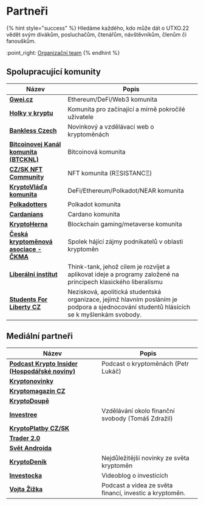 # Partneři

{% hint style="success" %}
Hledáme každého, kdo může dát o UTXO.22 vědět svým divákům, posluchačům, čtenářům, návštěvníkům, členům či fanouškům.

:point\_right: [Organizační team](organizacni-team/)
{% endhint %}

## Spolupracující komunity

| Název                                                                   | Popis                                                                                                                                     |
| ----------------------------------------------------------------------- | ----------------------------------------------------------------------------------------------------------------------------------------- |
| [**Gwei.cz**](https://twitter.com/gweicz)                               | Ethereum/DeFi/Web3 komunita                                                                                                               |
| [**Holky v kryptu**](https://twitter.com/holkyvkryptu)                  | Komunita pro začínající a mírně pokročilé uživatele                                                                                       |
| [**Bankless Czech**](https://twitter.com/banklesscz)                    | Novinkový a vzdělávací web o kryptoměnách                                                                                                 |
| [**Bitcoinovej Kanál komunita (BTCKNL)**](https://discord.gg/HWG9Erm)   | Bitcoinová komunita                                                                                                                       |
| [**CZ/SK NFT Community**](https://discord.gg/X4MV9Pn5P8)                | NFT komunita (RΞSISTANCΞ)                                                                                                                 |
| [**KryptoVláďa komunita**](https://discord.gg/RHmhNGN)                  | DeFi/Ethereum/Polkadot/NEAR komunita                                                                                                      |
| [**Polkadotters**](https://twitter.com/Polkadotters1)                   | Polkadot komunita                                                                                                                         |
| [**Cardanians**](https://twitter.com/Cardanians_io)                     | Cardano komunita                                                                                                                          |
| [**KryptoHerna**](https://twitter.com/hernakrypto)                      | Blockchain gaming/metaverse komunita                                                                                                      |
| [**Česká kryptoměnová asociace - ČKMA**](https://twitter.com/CeskaCkma) | Spolek hájící zájmy podnikatelů v oblasti kryptoměn                                                                                       |
| [**Liberální institut**](https://twitter.com/libinstcz)                 | Think-tank, jehož cílem je rozvíjet a aplikovat ideje a programy založené na principech klasického liberalismu                            |
| [**Students For Liberty CZ**](https://twitter.com/sflcz)                | Nezisková, apolitická studentská organizace, jejímž hlavním posláním je podpora a sjednocování studentů hlásících se k myšlenkám svobody. |

## Mediální partneři

| Název                                                                                     | Popis                                                   |
| ----------------------------------------------------------------------------------------- | ------------------------------------------------------- |
| [**Podcast Krypto Insider (Hospodářské noviny)**](https://podcasty.hn.cz/krypto-insider/) | Podcast o kryptoměnách (Petr Lukáč)                     |
| [**Kryptonovinky**](https://www.kryptonovinky.sk/)                                        |                                                         |
| [**Kryptomagazin CZ**](https://kryptomagazin.cz/)                                         |                                                         |
| [**KryptoDoupě**](https://www.kryptodoupe.cz/)                                            |                                                         |
| [**Investree**](https://investree.cz/)                                                    | Vzdělávání okolo finanční svobody (Tomáš Zdražil)       |
| [**KryptoPlatby CZ/SK**](https://linktr.ee/kryptoplatby)                                  |                                                         |
| [**Trader 2.0**](https://twitter.com/Trader_20_)                                          |                                                         |
| [**Svět Androida**](https://www.svetandroida.cz/)                                         |                                                         |
| [**KryptoDeník**](https://www.instagram.com/kryptodenik/)                                 | Nejdůležitější novinky ze světa kryptoměn               |
| [**Investocka**](https://www.investocka.cz/)                                              | Videoblog o investicích                                 |
| [**Vojta Žižka**](https://twitter.com/VojtaZizka)                                         | Podcast a videa ze světa financí, investic a kryptoměn. |


